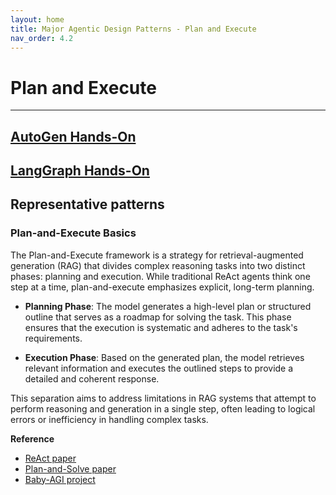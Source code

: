 ```yaml
---
layout: home
title: Major Agentic Design Patterns - Plan and Execute 
nav_order: 4.2
---
```


# Plan and Execute 
---

## [AutoGen Hands-On](./AutoGen)

## [LangGraph Hands-On](./LangGraph)

## Representative patterns

### Plan-and-Execute Basics

The Plan-and-Execute framework is a strategy for retrieval-augmented generation (RAG) that divides complex reasoning tasks into two distinct phases: planning and execution. While traditional ReAct agents think one step at a time, plan-and-execute emphasizes explicit, long-term planning.

- **Planning Phase**: The model generates a high-level plan or structured outline that serves as a roadmap for solving the task. This phase ensures that the execution is systematic and adheres to the task's requirements.

- **Execution Phase**: Based on the generated plan, the model retrieves relevant information and executes the outlined steps to provide a detailed and coherent response.

This separation aims to address limitations in RAG systems that attempt to perform reasoning and generation in a single step, often leading to logical errors or inefficiency in handling complex tasks.


**Reference**
- [ReAct paper](https://arxiv.org/abs/2210.03629)
- [Plan-and-Solve paper](https://arxiv.org/abs/2305.04091)
- [Baby-AGI project](https://github.com/yoheinakajima/babyagi)  